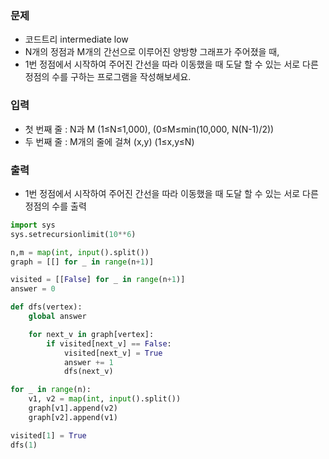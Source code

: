 ### 문제
* 코드트리 intermediate low
* N개의 정점과 M개의 간선으로 이루어진 양방향 그래프가 주어졌을 때, 
* 1번 정점에서 시작하여 주어진 간선을 따라 이동했을 때 도달 할 수 있는 서로 다른 정점의 수를 구하는 프로그램을 작성해보세요.

### 입력
* 첫 번째 줄 : N과 M (1≤N≤1,000), (0≤M≤min(10,000, N(N-1)/2)) 
* 두 번째 줄 : M개의 줄에 걸쳐 (x,y) (1≤x,y≤N)

### 출력
* 1번 정점에서 시작하여 주어진 간선을 따라 이동했을 때 도달 할 수 있는 서로 다른 정점의 수를 출력

```python
import sys
sys.setrecursionlimit(10**6)

n,m = map(int, input().split())
graph = [[] for _ in range(n+1)]

visited = [[False] for _ in range(n+1)]
answer = 0

def dfs(vertex):
    global answer

    for next_v in graph[vertex]:
        if visited[next_v] == False:
            visited[next_v] = True
            answer += 1
            dfs(next_v)

for _ in range(n):
    v1, v2 = map(int, input().split())
    graph[v1].append(v2)
    graph[v2].append(v1)

visited[1] = True
dfs(1)
```
